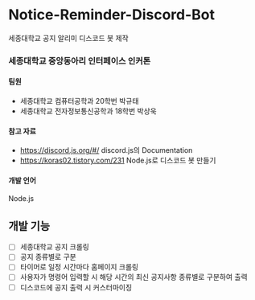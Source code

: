 # Notice-Reminder-Discord-Bot
세종대학교 공지 알리미 디스코드 봇 제작

### 세종대학교 중앙동아리 인터페이스 인커톤
#### 팀원
- 세종대학교 컴퓨터공학과 20학번 박규태
- 세종대학교 전자정보통신공학과 18학번 박상욱


#### 참고 자료
- https://discord.js.org/#/ discord.js의 Documentation
- https://koras02.tistory.com/231 Node.js로 디스코드 봇 만들기

#### 개발 언어
Node.js

## 개발 기능
- [ ] 세종대학교 공지 크롤링
- [ ] 공지 종류별로 구분
- [ ] 타이머로 일정 시간마다 홈페이지 크롤링
- [ ] 사용자가 명령어 입력할 시 해당 시간의 최신 공지사항 종류별로 구분하여 출력
- [ ] 디스코드에 공지 출력 시 커스터마이징
